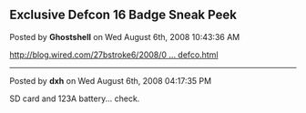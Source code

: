## Exclusive Defcon 16 Badge Sneak Peek
Posted by **Ghostshell** on Wed August 6th, 2008 10:43:36 AM

<!-- m --><a class="postlink" href="http://blog.wired.com/27bstroke6/2008/08/exclusive-defco.html">http://blog.wired.com/27bstroke6/2008/0 ... defco.html</a><!-- m -->

--------------------------------------------------------------------------------

Posted by **dxh** on Wed August 6th, 2008 04:17:35 PM

SD card and 123A battery... check.
